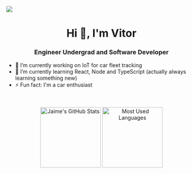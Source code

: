 ![](https://komarev.com/ghpvc/?username=vitordwb&style=flat-square)
<h1 align="center">Hi 👋, I'm Vitor</h1>
<h3 align="center">Engineer Undergrad and Software Developer</h3>

- 🔭 I’m currently working on IoT for car fleet tracking
- 🌱 I’m currently learning React, Node and TypeScript (actually always learning something new)
- ⚡ Fun fact: I'm a car enthusiast

<!--
- 📫 How to reach me:
- 👯 I’m looking to collaborate on open source projects
- 🤔 I’m looking for help with Web Development in general
- 💬 Ask me about anything (probably I won't know the answer)
-->

<!-- ![Metrics](https://metrics.lecoq.io/vitordwb) -->
<br>
<!-- <hr>
 -->
<p align="center">
    <img alt="Jaime's GitHub Stats" height="160em"  src="https://github-readme-stats.vercel.app/api?username=vitordwb&show_icons=true&bg_color=00000000&text_color=0366D6&icon_color=339af0&title_color=0366DE&include_all_commits=true">
    <img alt="Most Used Languages" height="160em" src="https://github-readme-stats.vercel.app/api/top-langs/?username=vitordwb&hide=html&layout=compact&theme=prussian&bg_color=00000000&text_color=4078c0&icon_color=339af0&title_color=0366DE&include_all_commits=true">
</p>
